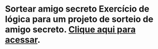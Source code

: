 # Sortear amigo secreto Exercício de lógica para um projeto de sorteio de amigo secreto. [Clique aqui para acessar](https://rmarinho80.github.io/sortear-amigo-secreto/).
